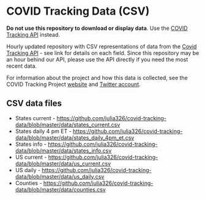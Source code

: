 # COVID Tracking Data (CSV)

**Do not use this repository to download or display data**. Use the [COVID Tracking API](https://covidtracking.com/api) instead.

Hourly updated repository with CSV representations of data from the [Covid Tracking API](https://covidtracking.com/api) - see link for details on each field. Since this repository may be an hour behind our API, please use the API directly if you need the most recent data.

For information about the project and how this data is collected, see the COVID Tracking Project [website](https://www.covidtracking.com) and [Twitter account](https://twitter.com/COVID19Tracking).

## CSV data files

* States current - https://github.com/julia326/covid-tracking-data/blob/master/data/states_current.csv
* States daily 4 pm ET - https://github.com/julia326/covid-tracking-data/blob/master/data/states_daily_4pm_et.csv
* States info - https://github.com/julia326/covid-tracking-data/blob/master/data/states_info.csv
* US current - https://github.com/julia326/covid-tracking-data/blob/master/data/us_current.csv
* US daily - https://github.com/julia326/covid-tracking-data/blob/master/data/us_daily.csv
* Counties - https://github.com/julia326/covid-tracking-data/blob/master/data/counties.csv
